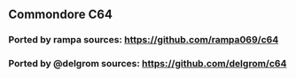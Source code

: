 ## Commondore C64

### Ported by rampa sources: https://github.com/rampa069/c64

### Ported by @delgrom sources: https://github.com/delgrom/c64
